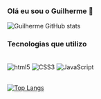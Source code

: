 ### Olá eu sou o Guilherme 👋

<!--
- 🔭 I’m currently working on ...
- 🌱 I’m currently learning ...
- 👯 I’m looking to collaborate on ...
- 🤔 I’m looking for help with ...
- 💬 Ask me about ...
- 📫 How to reach me: ...
- 😄 Pronouns: ...
- ⚡ Fun fact: ...
-->
<!--[![Instagram](https://img.shields.io/badge/Instagram-E4405F?style=for-the-badge&logo=instagram&logoColor=white)](https://instagram.com/guizerlenga)

[![Instagram](https://img.shields.io/badge/Instagram-E4405F?style=for-the-badge&logo=instagram&logoColor=white)](https://instagram.com/guizerlenga) -->

![Guilherme GitHub stats](https://github-readme-stats.vercel.app/api?username=guilhermezerlenga&show_icons=true&theme=dracula)

### Tecnologias que utilizo

<div style="display: inline_block"><br/>
  <img align=center alt="html5" src="https://img.shields.io/badge/HTML5-E34F26?style=for-the-badge&logo=html5&logoColor=white"/>
  <img align=center alt="CSS3" src="https://img.shields.io/badge/CSS3-1572B6?style=for-the-badge&logo=css3&logoColor=white"/>
  <img align=center alt="JavaScript" src="https://img.shields.io/badge/JavaScript-F7DF1E?style=for-the-badge&logo=javascript&logoColor=black"/>
</div><br/>

[![Top Langs](https://github-readme-stats.vercel.app/api/top-langs/?username=guilhermezerlenga)](https://github.com/guilhermezerlenga/github-readme-stats)
  
